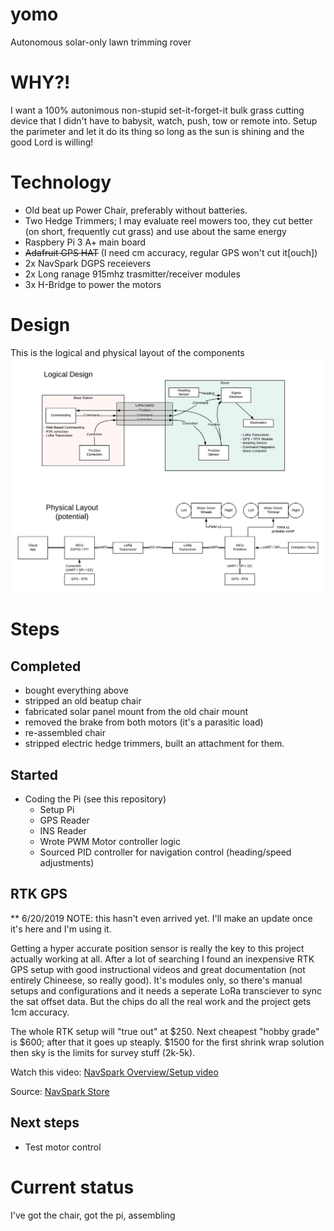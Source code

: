 # yomo
Autonomous solar-only lawn trimming rover

# WHY?!

I want a 100% autonimous non-stupid set-it-forget-it bulk grass cutting device that I didn't have to babysit, watch, push, tow or remote into.  Setup the parimeter and let it do its thing so long as the sun is shining and the good Lord is willing!

# Technology

- Old beat up Power Chair, preferably without batteries.
- Two Hedge Trimmers; I may evaluate reel mowers too, they cut better (on short, frequently cut grass) and use about the same energy
- Raspbery Pi 3 A+ main board
- ~~Adafruit GPS HAT~~ (I need cm accuracy, regular GPS won't cut it[ouch])
- 2x NavSpark DGPS receievers
- 2x Long ranage 915mhz trasmitter/receiver modules
- 3x H-Bridge to power the motors

# Design

This is the logical and physical layout of the components
![logical and physical design diagram](resources/yomo_design.png)

# Steps

## Completed

- bought everything above
- stripped an old beatup chair
- fabricated solar panel mount from the old chair mount
- removed the brake from both motors (it's a parasitic load)
- re-assembled chair
- stripped electric hedge trimmers, built an attachment for them.

## Started
- Coding the Pi (see this repository)
  - Setup Pi
  - GPS Reader
  - INS Reader
  - Wrote PWM Motor controller logic
  - Sourced PID controller for navigation control (heading/speed adjustments)

## RTK GPS

** 6/20/2019 NOTE: this hasn't even arrived yet.  I'll make an update once it's here and I'm using it.

Getting a hyper accurate position sensor is really the key to this project actually working at all.  After a lot of searching I found an  inexpensive RTK GPS setup with good instructional videos and great documentation (not entirely Chineese, so really good).  It's modules only, so there's manual setups and configurations and it needs a seperate LoRa transciever to sync the sat offset data.  But the chips do all the real work and the project gets 1cm accuracy.

The whole RTK setup will "true out" at $250.  Next cheapest "hobby grade" is $600; after that it goes up steaply.  $1500 for the first shrink wrap solution then sky is the limits for survey stuff (2k-5k). 

Watch this video:
[NavSpark Overview/Setup video](https://www.youtube.com/watch?v=17fS9YZC84I)

Source:
[NavSpark Store](http://navspark.mybigcommerce.com/)

## Next steps
  - Test motor control

# Current status

I've got the chair, got the pi, assembling

